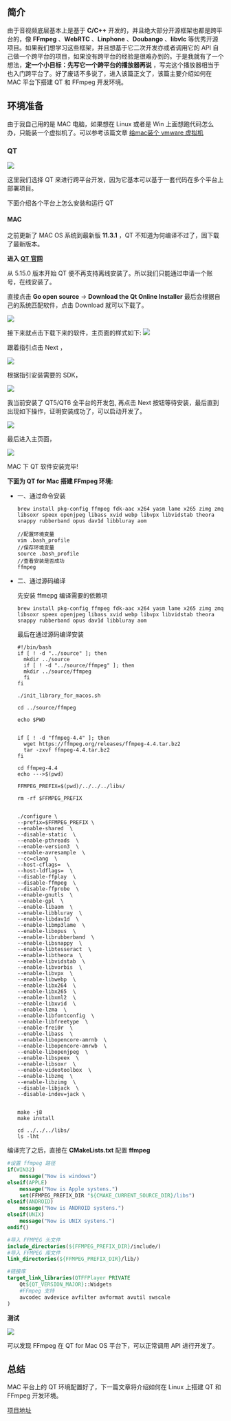 ## 简介

由于音视频底层基本上是基于 **C/C++** 开发的，并且绝大部分开源框架也都是跨平台的，像 **FFmpeg** 、**WebRTC** 、**Linphone** 、**Doubango** 、**libvlc** 等优秀开源项目。如果我们想学习这些框架，并且想基于它二次开发亦或者调用它的 API 自己做一个跨平台的项目，如果没有跨平台的经验是很难办到的。于是我就有了一个想法，**定一个小目标：先写它一个跨平台的播放器再说** ，写完这个播放器相当于也入门跨平台了。好了废话不多说了，进入该篇正文了，该篇主要介绍如何在 MAC 平台下搭建 QT 和 FFmpeg 开发环境。

## 环境准备

由于我自己用的是 MAC 电脑，如果想在 Linux 或者是 Win 上面想跑代码怎么办，只能装一个虚拟机了。可以参考该篇文章 [给mac装个 vmware 虚拟机](https://snowdreams1006.github.io/tools/mac-install-vmware.html)

### QT

![](https://devyk.oss-cn-qingdao.aliyuncs.com/blog/20210529162956.png)

这里我们选择 QT 来进行跨平台开发，因为它基本可以基于一套代码在多个平台上部署项目。

下面介绍各个平台上怎么安装和运行 QT

#### MAC

之前更新了 MAC OS 系统到最新版 **11.3.1** ，QT 不知道为何编译不过了，固下载了最新版本。

**进入 [QT 官网](https://www.qt.io/zh-cn/supported-platforms-languages)**

从 5.15.0 版本开始 QT 便不再支持离线安装了。所以我们只能通过申请一个账号，在线安装了。

直接点击 **Go open source** -> **Download the Qt Online Installer** 最后会根据自己的系统匹配软件，点击 Download 就可以下载了。

![](https://devyk.oss-cn-qingdao.aliyuncs.com/blog/20210529164012.png)

接下来就点击下载下来的软件，主页面的样式如下:
![](https://devyk.oss-cn-qingdao.aliyuncs.com/blog/20210529164138)

跟着指引点击 Next ，

![](https://devyk.oss-cn-qingdao.aliyuncs.com/blog/20210530151148.png)

根据指引安装需要的 SDK，

![](https://devyk.oss-cn-qingdao.aliyuncs.com/blog/20210530151345.png)

我当前安装了 QT5/QT6 全平台的开发包, 再点击 Next 按钮等待安装，最后直到出现如下操作，证明安装成功了，可以启动开发了。

![](https://devyk.oss-cn-qingdao.aliyuncs.com/blog/20210529164321)

最后进入主页面，

![](https://devyk.oss-cn-qingdao.aliyuncs.com/blog/20210529164809.png)

MAC 下 QT 软件安装完毕!

**下面为 QT for Mac  搭建 FFmpeg 环境:**



- 一、通过命令安装

  ```shell
  brew install pkg-config ffmpeg fdk-aac x264 yasm lame x265 zimg zmq libsoxr speex openjpeg libass xvid webp libvpx libvidstab theora snappy rubberband opus dav1d libbluray aom
  
  //配置环境变量
  vim .bash_profile
  //保存环境变量
  source .bash_profile
  //查看安装是否成功
  ffmpeg
  ```

  

- 二、通过源码编译

  先安装 ffmepg 编译需要的依赖项

  ```shell
  brew install pkg-config ffmpeg fdk-aac x264 yasm lame x265 zimg zmq libsoxr speex openjpeg libass xvid webp libvpx libvidstab theora snappy rubberband opus dav1d libbluray aom
  ```

  最后在通过源码编译安装

  ```shell
  #!/bin/bash
  if [ ! -d "../source" ]; then
    mkdir ../source
    if [ ! -d "../source/ffmpeg" ]; then
    mkdir ../source/ffmpeg
    fi
  fi
  
  ./init_library_for_macos.sh
  
  cd ../source/ffmpeg
  
  echo $PWD
  
  
  if [ ! -d "ffmpeg-4.4" ]; then  
    wget https://ffmpeg.org/releases/ffmpeg-4.4.tar.bz2
    tar -zxvf ffmpeg-4.4.tar.bz2
  fi
  
  cd ffmpeg-4.4
  echo --->$(pwd)
  
  FFMPEG_PREFIX=$(pwd)/../../../libs/
  
  rm -rf $FFMPEG_PREFIX
  
  
  ./configure \
  --prefix=$FFMPEG_PREFIX \
  --enable-shared  \
  --disable-static  \
  --enable-pthreads  \
  --enable-version3  \
  --enable-avresample  \
  --cc=clang  \
  --host-cflags=  \
  --host-ldflags=  \
  --disable-ffplay  \
  --disable-ffmpeg  \
  --disable-ffprobe  \
  --enable-gnutls  \
  --enable-gpl  \
  --enable-libaom  \
  --enable-libbluray  \
  --enable-libdav1d  \
  --enable-libmp3lame  \
  --enable-libopus  \
  --enable-librubberband  \
  --enable-libsnappy  \
  --enable-libtesseract  \
  --enable-libtheora  \
  --enable-libvidstab  \
  --enable-libvorbis  \
  --enable-libvpx  \
  --enable-libwebp  \
  --enable-libx264  \
  --enable-libx265  \
  --enable-libxml2  \
  --enable-libxvid  \
  --enable-lzma  \
  --enable-libfontconfig  \
  --enable-libfreetype  \
  --enable-frei0r  \
  --enable-libass  \
  --enable-libopencore-amrnb  \
  --enable-libopencore-amrwb  \
  --enable-libopenjpeg  \
  --enable-libspeex  \
  --enable-libsoxr  \
  --enable-videotoolbox  \
  --enable-libzmq  \
  --enable-libzimg  \
  --disable-libjack  \
  --disable-indev=jack \
  
  
  make -j8
  make install
  
  cd ../../../libs/
  ls -lht
  ```

  

编译完了之后，直接在 **CMakeLists.txt** 配置 **ffmpeg**

```cmake
#设置 ffmpeg 路径
if(WIN32)
    message("Now is windows")
elseif(APPLE)
    message("Now is Apple systens.")
    set(FFMPEG_PREFIX_DIR "${CMAKE_CURRENT_SOURCE_DIR}/libs")
elseif(ANDROID)
    message("Now is ANDROID systens.")
elseif(UNIX)
    message("Now is UNIX systens.")
endif()

#导入 FFMPEG 头文件
include_directories(${FFMPEG_PREFIX_DIR}/include/)
#导入 FFMPEG 库文件
link_directories(${FFMPEG_PREFIX_DIR}/lib/)

#链接库
target_link_libraries(QTFFPlayer PRIVATE
    Qt${QT_VERSION_MAJOR}::Widgets
    #FFmpeg 支持
    avcodec avdevice avfilter avformat avutil swscale
)
```

**测试**

![](https://devyk.oss-cn-qingdao.aliyuncs.com/blog/20210529225457.png)

可以发现 FFmpeg 在  QT for Mac OS 平台下，可以正常调用 API 进行开发了。



## 总结

MAC 平台上的 QT 环境配置好了，下一篇文章将介绍如何在 Linux 上搭建 QT 和 FFmpeg 开发环境。

[项目地址](https://github.com/yangkun19921001/QTFFPlayer)

